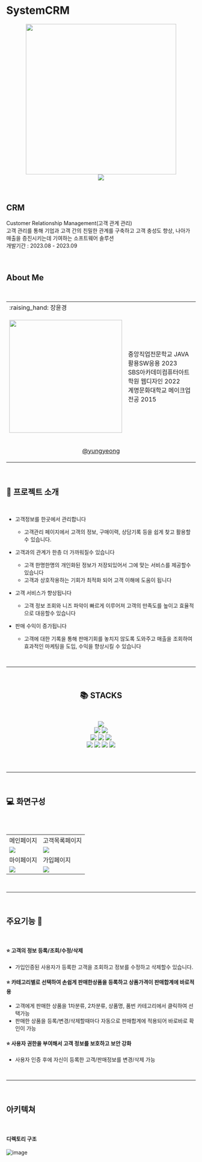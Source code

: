 # SystemCRM

<p align="center"><img src="https://github.com/jangyungyeong/SystemCRM/assets/117636044/2d0eaa56-c7df-4fa1-8121-fe638ae16966" width="400" ></br>
  <a href="https://hits.seeyoufarm.com">
<img src="https://hits.seeyoufarm.com/api/count/incr/badge.svg?url=https%3A%2F%2Fgithub.com%2Fjangyungyeong%2FSystemCRM.git&count_bg=%2379C83D&title_bg=%23555555&icon=&icon_color=%23E7E7E7&title=hits&edge_flat=false">
  </a>
</p>
</br>

## CRM
<p align="center"></p>
Customer Relationship Management(고객 관계 관리)</br>
고객 관리를 통해 기업과 고객 간의 친밀한 관계를 구축하고 고객 충성도 향상, 나아가 매출을 증진시키는데 기여하는 소프트웨어 솔루션</br>
개발기간 : 2023.08 - 2023.09 </br>
</br></br>


## About Me
<p align="center"></p></br>
<table>
  <tr>
    <td> :raising_hand: 장윤경</td>
    <td></td>
  </tr>
  <tr>
    <td><p align="center"><img src="https://github.com/jangyungyeong/SystemCRM/assets/117636044/1ce99337-b163-4841-9ac4-e8897db26b5b" width="300" ></p></td>
    <td>
      중앙직업전문학교 JAVA활용SW응용 2023</br>
      SBS아카데미컴퓨터아트학원 웹디자인 2022</br>
      계명문화대학교 메이크업전공 2015
    </td>
  </tr>
  <tr>
    <td colspan="2"><p align="center"><a href="https://github.com/jangyungyeong">@yungyeong</a></p></td>
  </tr>
</table>
</br>


## :loudspeaker: 프로젝트 소개
<p align="center"></p></br>

* 고객정보를 한곳에서 관리합니다
  - 고객관리 페이지에서 고객의 정보, 구매이력, 상담기록 등을 쉽게 찾고 활용할 수 있습니다.
  
* 고객과의 관계가 한층 더 가까워질수 있습니다
  - 고객 한명한명의 개인화된 정보가 저장되있어서 그에 맞는 서비스를 제공할수 있습니다
  - 고객과 상호작용하는 기회가 최적화 되어 고객 이해에 도움이 됩니다
 
* 고객 서비스가 향상됩니다
  - 고객 정보 조회와 니즈 파악이 빠르게 이루어져 고객의 만족도를 높이고 효율적으로 대응할수 있습니다

* 판매 수익이 증가됩니다
   - 고객에 대한 기록을 통해 판매기회를 놓치지 않도록 도와주고 매출을 조회하여 효과적인 마케팅을 도입, 수익을 향상시킬 수 있습니다 
</br>


----

</br>
<div align=center><h2>📚 STACKS</h2></div></br>
<p align="center"></p>
<div align=center> 
  <img src="https://img.shields.io/badge/java-007396?style=for-the-badge&logo=java&logoColor=white"> 
  </br>
  <img src="https://img.shields.io/badge/html5-E34F26?style=for-the-badge&logo=html5&logoColor=white"> 
  <img src="https://img.shields.io/badge/css-1572B6?style=for-the-badge&logo=css3&logoColor=white"> 
  </br>
  <img src="https://img.shields.io/badge/javascript-F7DF1E?style=for-the-badge&logo=javascript&logoColor=black"> 
  <img src="https://img.shields.io/badge/jquery-0769AD?style=for-the-badge&logo=jquery&logoColor=white">
  <img src="https://img.shields.io/badge/oracle-F80000?style=for-the-badge&logo=oracle&logoColor=white"> 
  </br>
  <img src="https://img.shields.io/badge/spring-6DB33F?style=for-the-badge&logo=spring&logoColor=white">
  <img src="https://img.shields.io/badge/bootstrap-7952B3?style=for-the-badge&logo=bootstrap&logoColor=white">
  <img src="https://img.shields.io/badge/apache tomcat-F8DC75?style=for-the-badge&logo=apachetomcat&logoColor=white">
  <img src="https://img.shields.io/badge/github-181717?style=for-the-badge&logo=github&logoColor=white">
</div>
</br>
<p align="center" height="10"></p>
</br>

----
</br>

## :computer: 화면구성
<p align="center"></p></br>
</br>
<table>
  <tr>
    <td>메인페이지</td>
    <td>고객목록페이지</td>
  </tr>
  <tr>
    <td><img src="https://github.com/jangyungyeong/SystemCRM/assets/117636044/853eac92-30f4-448e-9411-21dfeb69baec"></td>
    <td><img src="https://github.com/jangyungyeong/SystemCRM/assets/117636044/b519dff6-08d5-4bd7-8bad-73dab182972d"></td>
  </tr>
  <tr>
    <td>마이페이지</td>
    <td>가입페이지</td>
  </tr>
  <tr>
    <td><img src="https://github.com/jangyungyeong/SystemCRM/assets/117636044/47b162e1-b7e1-42b0-9716-f02c8f91f270"></td>
    <td><img src="https://github.com/jangyungyeong/SystemCRM/assets/117636044/d2980226-fae1-46e6-848b-16a9faaeca61"></td>
  </tr>
</table>
</br>


----
</br>

## 주요기능 :pushpin:
<p align="center"></p></br>

  #### :star: 고객의 정보 등록/조회/수정/삭제 
  * 가입인증된 사용자가 등록한 고객을 조회하고 정보를 수정하고 삭제할수 있습니다.
  
  #### :star: 카테고리별로 선택하여 손쉽게 판매한상품을 등록하고 상품가격이 판매합계에 바로적용
  * 고객에게 판매한 상품을 1차분류, 2차분류, 상품명, 품번 카테고리에서 클릭하여 선택가능
  * 판매한 상품을 등록/변경/삭제할때마다 자동으로 판매합계에 적용되어 바로바로 확인이 가능
    
  #### :star: 사용자 권한을 부여해서 고객 정보를 보호하고 보안 강화
  * 사용자 인증 후에 자신이 등록한 고객/판매정보를 변경/삭제 가능
</br>


----
</br>

## 아키텍쳐
<p align="center"></p></br>

  #### 디렉토리 구조
![image](https://github.com/jangyungyeong/SystemCRM/assets/117636044/deaab5c4-837c-457e-927a-662578fd5d70)


